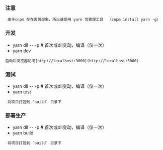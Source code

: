 ### 注意
```
 由于cnpm 存在丢包现象，所以请使用 yarn 包管理工具  （cnpm install yarn -g）
```
### 开发
*  yarn dll -- -p   # 首次或dll变动，编译（仅一次）
*  yarn dev

```
启动后浏览器访问[http://localhost:3000](http://localhost:3000)
```

### 测试
 * yarn dll -- -p   # 首次或dll变动，编译（仅一次）
 * yarn test

```
 将项目打包到 `build` 目录下
```

### 部署生产
  * yarn dll -- -p   # 首次或dll变动，编译（仅一次）
  * yarn build

```
 将项目打包到 `build` 目录下
```
